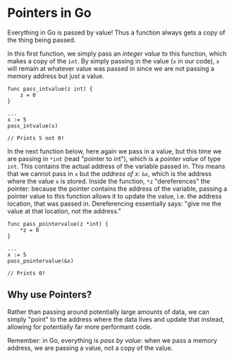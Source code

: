 # Pointers in Go

Everything in Go is passed by value! Thus a function always gets a copy of the thing being passed.

In this first function, we simply pass an *integer value* to this function, which makes a copy of the `int`. By simply passing in the value (`x` in our code), `x` will remain at whatever value was passed in since we are not passing a memory address but just a value.

```
func pass_intvalue(z int) {
	z = 0
}

...
x := 5
pass_intvalue(x)

// Prints 5 not 0! 
```

In the next function below, here again we pass in a value, but this time we are passing in `*int` (read "pointer to int"), which is a *pointer value* of type `int`. This contains the actual address of the variable passed in. This means that we cannot pass in `x` but the *address of x*: `&x`, which is the address where the value `x` is stored. Inside the function, `*z` "dereferences" the pointer: because the pointer contains the address of the variable, passing a pointer value to this function allows it to update the value, i.e. the address location, that was passed in. Dereferencing essentially says: "give me the value at that location, not the address."

```
func pass_pointervalue(z *int) {
	*z = 0
}

... 
x := 5
pass_pointervalue(&x)

// Prints 0! 
```

## Why use Pointers? 

Rather than passing around potentially large amounts of data, we can simply "point" to the address where the data lives and update that instead, allowing for potentially far more performant code. 

Remember: in Go, everything is *pass by value*: when we pass a memory address, we are passing a value, not a copy of the value.
